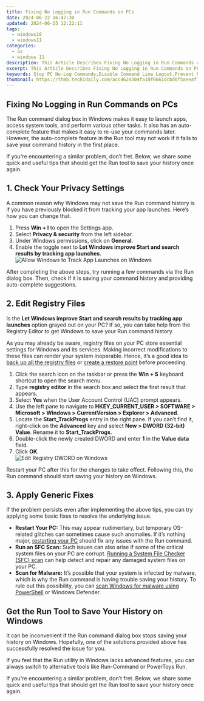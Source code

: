 ```yaml
---
title: Fixing No Logging in Run Commands on PCs
date: 2024-06-22 16:47:30
updated: 2024-06-25 12:22:11
tags:
  - windows10
  - windows11
categories:
  - os
  - windows 11
description: This Article Describes Fixing No Logging in Run Commands on PCs
excerpt: This Article Describes Fixing No Logging in Run Commands on PCs
keywords: Stop PC No-Log Commands,Disable Command Line Logout,Prevent Run Command Logouts,Halt Console No-Record Feature,Cease Ignored Terminal Events,Block Unlogged Command Execution,Quell Non-Logging Commands
thumbnail: https://thmb.techidaily.com/acc4624304fa10f6661dcbd0f5aeeaf72266dc48176909da6153f980695e7df6.png
---
```


## Fixing No Logging in Run Commands on PCs

 The Run command dialog box in Windows makes it easy to launch apps, access system tools, and perform various other tasks. It also has an auto-complete feature that makes it easy to re-use your commands later. However, the auto-complete feature in the Run tool may not work if it fails to save your command history in the first place.

 If you're encountering a similar problem, don’t fret. Below, we share some quick and useful tips that should get the Run tool to save your history once again.

## 1\. Check Your Privacy Settings

 A common reason why Windows may not save the Run command history is if you have previously blocked it from tracking your app launches. Here’s how you can change that.

1. Press **Win + I** to open the Settings app.
2. Select **Privacy & security** from the left sidebar.
3. Under Windows permissions, click on **General**.
4. Enable the toggle next to **Let Windows improve Start and search results by tracking app launches**.  
![Allow Windows to Track App Launches on Windows](https://static1.makeuseofimages.com/wordpress/wp-content/uploads/2023/05/allow-windows-to-track-app-launches-on-windows.jpg)

 After completing the above steps, try running a few commands via the Run dialog box. Then, check if it is saving your command history and providing auto-complete suggestions.

## 2\. Edit Registry Files

 Is the **Let Windows improve Start and search results by tracking app launches** option grayed out on your PC? If so, you can take help from the Registry Editor to get Windows to save your Run command history.

 As you may already be aware, registry files on your PC store essential settings for Windows and its services. Making incorrect modifications to these files can render your system inoperable. Hence, it’s a good idea to [back up all the registry files](https://www.makeuseof.com/tag/backup-restore-windows-registry/) or [create a restore point](https://www.makeuseof.com/windows-11-create-restore-point/) before proceeding.

1. Click the search icon on the taskbar or press the **Win + S** keyboard shortcut to open the search menu.
2. Type **registry editor** in the search box and select the first result that appears.
3. Select **Yes** when the User Account Control (UAC) prompt appears.
4. Use the left pane to navigate to **HKEY\_CURRENT\_USER > SOFTWARE > Microsoft > Windows > CurrentVersion > Explorer > Advanced**.
5. Locate the **Start\_TrackProgs** entry in the right pane. If you can’t find it, right-click on the **Advanced** key and select **New > DWORD (32-bit) Value**. Rename it to **Start\_TrackProgs**.
6. Double-click the newly created DWORD and enter **1** in the **Value data** field.
7. Click **OK**.  
![Edit Registry DWORD on Windows](https://static1.makeuseofimages.com/wordpress/wp-content/uploads/2023/05/edit-registry-dword-on-windows.jpg)

 Restart your PC after this for the changes to take effect. Following this, the Run command should start saving your history on Windows.

## 3\. Apply Generic Fixes

 If the problem persists even after implementing the above tips, you can try applying some basic fixes to resolve the underlying issue.

* **Restart Your PC:** This may appear rudimentary, but temporary OS-related glitches can sometimes cause such anomalies. If it’s nothing major, [restarting your PC](https://www.makeuseof.com/windows-restart-methods/) should fix any issues with the Run command.
* **Run an SFC Scan:** Such issues can also arise if some of the critical system files on your PC are corrupt. [Running a System File Checker (SFC) scan](https://www.makeuseof.com/system-file-checker-sfc-windows/) can help detect and repair any damaged system files on your PC.
* **Scan for Malware:** It’s possible that your system is infected by malware, which is why the Run command is having trouble saving your history. To rule out this possibility, you can [scan Windows for malware using PowerShell](https://www.makeuseof.com/how-to-use-powershell-to-scan-windows-10-for-malware/) or Windows Defender.

## Get the Run Tool to Save Your History on Windows

 It can be inconvenient if the Run command dialog box stops saving your history on Windows. Hopefully, one of the solutions provided above has successfully resolved the issue for you.

 If you feel that the Run utility in Windows lacks advanced features, you can always switch to alternative tools like Run-Command or PowerToys Run.

 If you're encountering a similar problem, don’t fret. Below, we share some quick and useful tips that should get the Run tool to save your history once again.
